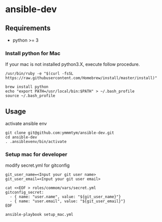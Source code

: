 # ansible-dev

## Requirements

- python >= 3

### Install python for Mac

If your mac is not installed python3.X, execute follow procedure.

```
/usr/bin/ruby -e "$(curl -fsSL https://raw.githubusercontent.com/Homebrew/install/master/install)"

brew install python
echo "export PATH=/usr/local/bin:$PATH" > ~/.bash_profile
source ~/.bash_profile
```

## Usage

activate ansible env

```
git clone git@github.com:ymmmtym/ansible-dev.git
cd ansible-dev
. .ansiblevenv/bin/activate
```

### Setup mac for developer

modify secret.yml for gitconfig

```
git_user_name=<Input your git user name>
git_user_email=<Input your git user email>

cat <<EOF > roles/commom/vars/secret.yml
gitconfig_secret:
  - { name: "user.name", value: "${git_user_name}"}
  - { name: "user.email", value: "${git_user_email}"}
EOF

ansible-playbook setup_mac.yml
```
